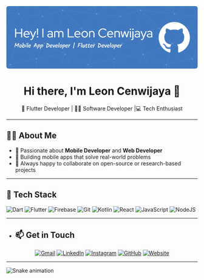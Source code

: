 ![Header](https://github.com/leoncen26/leoncen26/blob/main/header_github.png)

<h1 align="center">Hi there, I'm Leon Cenwijaya 👋</h1>

<p align="center">
  🚀 Flutter Developer | 🧑‍💻  Software Developer |💻 Tech Enthusiast 
</p>

---

## 👨‍💻 About Me

- 🧠 Passionate about **Mobile Developer** and **Web Developer**
- 📲 Building mobile apps that solve real-world problems
- 💬 Always happy to collaborate on open-source or research-based projects

---

## 🔧 Tech Stack

![Dart](https://img.shields.io/badge/-Dart-0175C2?style=for-the-badge&logo=dart&logoColor=white)
![Flutter](https://img.shields.io/badge/-Flutter-02569B?style=for-the-badge&logo=flutter&logoColor=white)
![Firebase](https://img.shields.io/badge/-Firebase-FFCA28?style=for-the-badge&logo=firebase&logoColor=black)
![Git](https://img.shields.io/badge/-Git-F05032?style=for-the-badge&logo=git&logoColor=white)
![Kotlin](https://img.shields.io/badge/-Kotlin-7F52FF?style=for-the-badge&logo=kotlin&logoColor=white)
![React](https://img.shields.io/badge/-React-61DAFB?style=for-the-badge&logo=react&logoColor=black)
![JavaScript](https://img.shields.io/badge/-JavaScript-F7DF1E?style=for-the-badge&logo=javascript&logoColor=black)
![NodeJS](https://img.shields.io/badge/Node%20js-339933?style=for-the-badge&logo=nodedotjs&logoColor=white)


---

- ## 📫 Get in Touch
<p align="center">
  <a href="mailto:leoncen123@gmail.com"><img src="https://img.icons8.com/color/48/000000/gmail--v1.png" alt="Gmail"/></a>
  <a href="https://www.linkedin.com/in/leon-cenwijaya/"><img src="https://img.icons8.com/color/48/000000/linkedin.png" alt="LinkedIn"/></a>
  <a href="https://instagram.com/leonchang02"><img src="https://img.icons8.com/color/48/000000/instagram-new--v1.png" alt="Instagram"/></a>
  <a href="https://github.com/leoncen26"><img src="https://img.icons8.com/ios-glyphs/48/000000/github.png" alt="GitHub"/></a>
  <a href="https://your-portfolio.com"><img src="https://img.icons8.com/color/48/000000/domain.png" alt="Website"/></a>
</p>



---

<img src="https://raw.githubusercontent.com/leoncen26/leoncen26/output/snake.svg" alt="Snake animation" />

###
